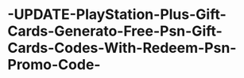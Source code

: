 # -UPDATE-PlayStation-Plus-Gift-Cards-Generato-Free-Psn-Gift-Cards-Codes-With-Redeem-Psn-Promo-Code-